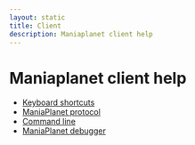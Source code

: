 ```yaml
---
layout: static
title: Client
description: Maniaplanet client help
---
```


# Maniaplanet client help

* [Keyboard shortcuts](shortcuts)
* [ManiaPlanet protocol](protocol)
* [Command line](command-line)
* [ManiaPlanet debugger](debugger)

